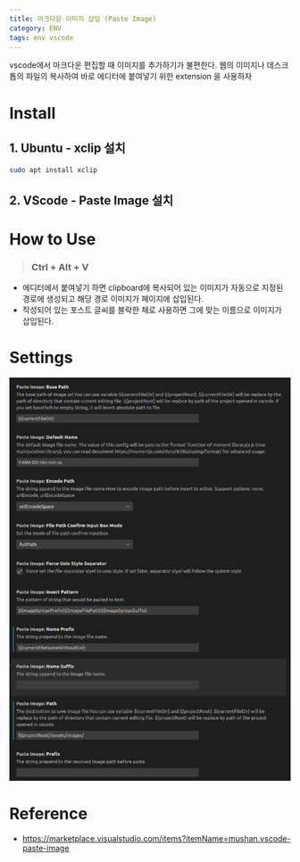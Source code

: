 ```yaml
---
title: 마크다운 이미지 삽입 (Paste Image)
category: ENV
tags: env vscode
---
```


vscode에서 마크다운 편집할 때 이미지를 추가하기가 불편한다. 웹의 이미지나 데스크톱의 파일의 복사하여 바로 에디터에 붙여넣기 위한 extension 을 사용하자

<!--more-->

# Install

## 1. Ubuntu - xclip 설치

```sh
sudo apt install xclip
```

## 2. VScode - Paste Image 설치 

# How to Use

> ### Ctrl + Alt + V 

- 에디터에서 붙여넣기 하면 clipboard에 복사되어 있는 이미지가 자동으로 지정된 경로에 생성되고 해당 경로 이미지가 페이지에 삽입된다.
- 작성되어 있는 포스트 글씨를 블락한 채로 사용하면 그에 맞는 이름으로 이미지가 삽입된다.

# Settings

![](/assets/images/2021-09-04-vscode-paste-image-settings.png)

# Reference

- https://marketplace.visualstudio.com/items?itemName=mushan.vscode-paste-image
  